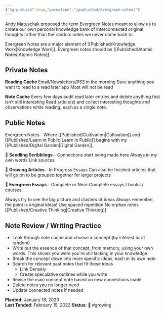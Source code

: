 ```yaml
---
{"dg-publish":true,"permalink":"/published/evergreen-notes/"}
---
```



[Andy Matuschak](https://andymatuschak.org/) proposed the term [Evergreen Notes](https://notes.andymatuschak.org/z4SDCZQeRo4xFEQ8H4qrSqd68ucpgE6LU155C) meant to allow us to create our own personal knowledge bank of interconnected original thoughts rather than the random notes we never come back to.

Evergreen Notes are a major element of [[Published/Knowledge Work\|Knowledge Work]].
Evergreen notes should be [[Published/Atomic Notes\|Atomic Notes]]

## Private Notes

**Reading Cache**
Email/Newsletters/RSS in the morning
Save anything you want to read to a read later app
Most will not be read

**Note Cache**
Every few days audit read later entries and delete anything that isn't still interesting
Read article(s) and collect interesting thoughts and observations while reading, each as a single note.

## Public Notes

Evergreen Notes - Where [[Published/Cultivation\|Cultivation]] and [[Published/Learn in Public\|Learn in Public]] begins with my [[Published/Digital Garden\|Digital Garden]].

🌱 **Seedling Scribblings** - Connections start being made here
	Always in my own words
	Link sources

🌿 **Growing Articles** - In Progress Essays
	Can also be finished articles that will go on to be grouped together for larger projects

🌲 **Evergreen Essays** - Complete or Near-Complete essays / books / courses

Always try to see the big picture and clusters of ideas
Always remember, the point is original ideas!
Use spaced repetition
No orphan notes
[[Published/Creative Thinking\|Creative Thinking]]

## Note Review / Writing Practice

- Look through note cache and choose a concept (by interest or at random)
- Write out the essence of that concept, from memory, using your own words. This shows you were you're still lacking in your knowledge.
- Break the concept down into more specific ideas, each in its own note
- Search for relevant past notes that fit these ideas
	- Link Densely
	- Create speculative outlines while you write
- Revise the main concept note based on new connections made
- Delete notes you no longer need
- Update connected notes if needed

**Planted:** January 18, 2023  
**Last Tended:** February 15, 2023
**Status:** 🌿 #growing 